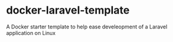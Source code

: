 # docker-laravel-template
A Docker starter template to help ease develeopment of a Laravel application on Linux
